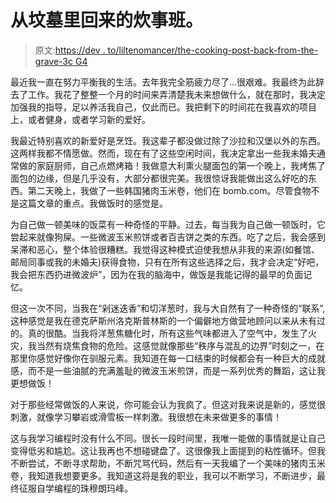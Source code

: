 # 从坟墓里回来的炊事班。

> 原文:[https://dev . to/liltenomancer/the-cooking-post-back-from-the-grave-3c G4](https://dev.to/liltechnomancer/the-cooking-post-back-from-the-grave-3cg4)

最近我一直在努力平衡我的生活。去年我完全筋疲力尽了...很艰难。我最终为此辞去了工作。我花了整整一个月的时间来弄清楚我未来想做什么，就在那时，我决定加强我的指导，足以养活我自己，仅此而已。我把剩下的时间花在我喜欢的项目上，或者健身，或者学习新的爱好。

我最近特别喜欢的新爱好是烹饪。我这辈子都没做过除了沙拉和汉堡以外的东西。这两样我都不情愿做。然而，现在有了这些空闲时间，我决定拿出一些我未婚夫通常做的家庭厨师，自己点燃烤箱！我做意大利熏火腿面包的第一个晚上，我烤焦了面包的边缘，但是几乎没有，大部分都很完美。我很惊讶我能做出这么好吃的东西。第二天晚上，我做了一些韩国猪肉玉米卷，他们在 bomb.com。尽管食物不是这篇文章的重点。我做饭时的感觉是。

为自己做一顿美味的饭菜有一种奇怪的平静。过去，每当我为自己做一顿饭时，它尝起来就像狗屎。一些微波玉米煎饼或者百吉饼之类的东西。吃了之后，我会感到呆滞和恶心，整个体验很糟糕。我觉得这种模式迫使我想从非我的来源(如餐馆、邮局同事或我的未婚夫)获得食物，只有在所有这些选择之后，我才会决定“好吧，我会把东西扔进微波炉”，因为在我的脑海中，做饭是我能记得的最早的负面记忆。

但这一次不同，当我在“剁迷迭香”和切洋葱时，我与大自然有了一种奇怪的“联系”,这种感觉是我在德克萨斯州洛克斯普林斯的一个偏僻地方做营地顾问以来从未有过的。真的很酷。当我将洋葱焦糖化时，所有这些气味都进入了空气中，发生了火灾，我当然有烧焦食物的危险。这感觉就像那些“秩序与混乱的边界”时刻之一，在那里你感觉好像你在驯服元素。我知道在每一口结束的时候都会有一种巨大的成就感，而不是一些油腻的充满羞耻的微波玉米煎饼，而是一系列优秀的舞蹈，这让我更想做饭！

对于那些经常做饭的人来说，你可能会认为我疯了。但这对我来说是新的，感觉很刺激，就像学习攀岩或滑雪板一样刺激。我很想在未来做更多的事情！

这与我学习编程时没有什么不同。很长一段时间里，我唯一能做的事情就是让自己变得低劣和尴尬。这让我再也不想碰键盘了。这很像我上面提到的粘性循环。但我不断尝试，不断寻求帮助，不断咒骂代码，然后有一天我编了一个美味的猪肉玉米卷，我知道我想要更多。我知道这将是我的职业，我可以不断学习，不断进步，最终征服自学编程的珠穆朗玛峰。